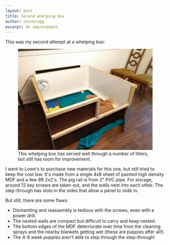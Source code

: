 ```yaml
---
layout: post
title: Second whelping box
author: nzurbrugg
excerpt: An improvement.
---
```


This was my second attempt at a whelping box:
<figure>
<a href="/images/whelping-box-002.jpg">
<img src="/images/whelping-box-002.jpg" alt="Photo of second whelping box"/>
</a>
<figcaption>This whelping box has served well through a number of litters, but still has room for improvement.</figcaption>
</figure>

I went to Lowe's to purchase new materials for this one, but still tried to keep the cost low.  It's made from a single 4x8 sheet of painted high density MDF and a few 8ft 2x2's.  The pig rail is from 2" PVC pipe.  For storage, around 12 key screws are taken out, and the walls nest into each other.  The step-through has slots in the sides that allow a panel to slide in.

But still, there are some flaws:

* Dismantling and reassembly is tedious with the screws, even with a power drill.
* The nested walls are compact but difficult to carry and keep nested.
* The bottom edges of the MDF deterriorate over time from the cleaning sprays and the nearby blankets getting wet (these are puppies after all!).
* The 4-8 week puppies aren't able to step through the step-through!


